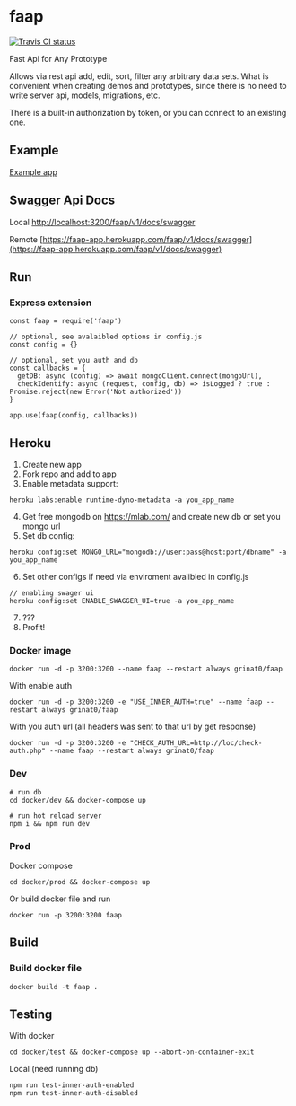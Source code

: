# faap
[![Travis CI status](https://api.travis-ci.org/grinat/faap.svg?branch=master)](https://travis-ci.org/grinat/faap)

Fast Api for Any Prototype

Allows via rest api add, edit, sort, filter any arbitrary data sets. What is convenient when creating demos and prototypes, since there is no need to write server api, models, migrations, etc.

There is a built-in authorization by token, or you can connect to an existing one.

## Example

[Example app](https://grinat.github.io/faap/examples/items.html)

## Swagger Api Docs

Local
[http://localhost:3200/faap/v1/docs/swagger](http://localhost:3200/faap/v1/docs/swagger)

Remote
[https://faap-app.herokuapp.com/faap/v1/docs/swagger](https://faap-app.herokuapp.com/faap/v1/docs/swagger)


## Run
### Express extension
```
const faap = require('faap')

// optional, see avalaibled options in config.js
const config = {}

// optional, set you auth and db
const callbacks = {
  getDB: async (config) => await mongoClient.connect(mongoUrl),
  checkIdentify: async (request, config, db) => isLogged ? true : Promise.reject(new Error('Not authorized'))
}

app.use(faap(config, callbacks))
```

## Heroku
1. Create new app
2. Fork repo and add to app
3. Enable metadata support:
```
heroku labs:enable runtime-dyno-metadata -a you_app_name
```
4. Get free mongodb on https://mlab.com/ and create new db or set you mongo url
5. Set db config:
```
heroku config:set MONGO_URL="mongodb://user:pass@host:port/dbname" -a you_app_name
```
6. Set other configs if need via enviroment avalibled in config.js
```
// enabling swager ui
heroku config:set ENABLE_SWAGGER_UI=true -a you_app_name
```
7. ???
8. Profit!

### Docker image

```
docker run -d -p 3200:3200 --name faap --restart always grinat0/faap
```

With enable auth
```
docker run -d -p 3200:3200 -e "USE_INNER_AUTH=true" --name faap --restart always grinat0/faap
```

With you auth url (all headers was sent to that url by get response)
```
docker run -d -p 3200:3200 -e "CHECK_AUTH_URL=http://loc/check-auth.php" --name faap --restart always grinat0/faap
```

### Dev

```
# run db
cd docker/dev && docker-compose up

# run hot reload server
npm i && npm run dev
```

### Prod

Docker compose

```
cd docker/prod && docker-compose up
```

Or build docker file and run

```
docker run -p 3200:3200 faap
```

## Build
### Build docker file

```
docker build -t faap .
```

## Testing

With docker

```
cd docker/test && docker-compose up --abort-on-container-exit
```

Local (need running db)

```
npm run test-inner-auth-enabled
npm run test-inner-auth-disabled
```
